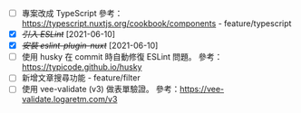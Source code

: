 * [ ] 專案改成 TypeScript 參考：https://typescript.nuxtjs.org/cookbook/components - feature/typescript
* [X] ~~*引入 ESLint*~~ [2021-06-10]
* [X] ~~*安裝 eslint-plugin-nuxt*~~ [2021-06-10]
* [ ] 使用 husky 在 commit 時自動修復 ESLint 問題。 參考：https://typicode.github.io/husky
* [ ] 新增文章搜尋功能 - feature/filter
* [ ] 使用 vee-validate (v3) 做表單驗證。 參考：https://vee-validate.logaretm.com/v3
